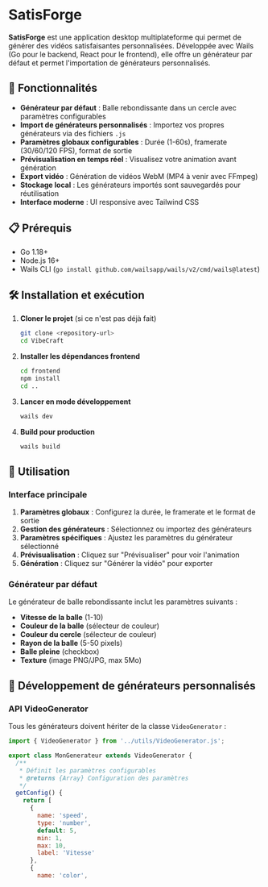 # SatisForge

**SatisForge** est une application desktop multiplateforme qui permet de générer des vidéos satisfaisantes personnalisées. Développée avec Wails (Go pour le backend, React pour le frontend), elle offre un générateur par défaut et permet l'importation de générateurs personnalisés.

## 🚀 Fonctionnalités

- **Générateur par défaut** : Balle rebondissante dans un cercle avec paramètres configurables
- **Import de générateurs personnalisés** : Importez vos propres générateurs via des fichiers `.js`
- **Paramètres globaux configurables** : Durée (1-60s), framerate (30/60/120 FPS), format de sortie
- **Prévisualisation en temps réel** : Visualisez votre animation avant génération
- **Export vidéo** : Génération de vidéos WebM (MP4 à venir avec FFmpeg)
- **Stockage local** : Les générateurs importés sont sauvegardés pour réutilisation
- **Interface moderne** : UI responsive avec Tailwind CSS

## 📋 Prérequis

- Go 1.18+
- Node.js 16+
- Wails CLI (`go install github.com/wailsapp/wails/v2/cmd/wails@latest`)

## 🛠️ Installation et exécution

1. **Cloner le projet** (si ce n'est pas déjà fait)
   ```bash
   git clone <repository-url>
   cd VibeCraft
   ```

2. **Installer les dépendances frontend**
   ```bash
   cd frontend
   npm install
   cd ..
   ```

3. **Lancer en mode développement**
   ```bash
   wails dev
   ```

4. **Build pour production**
   ```bash
   wails build
   ```

## 🎨 Utilisation

### Interface principale

1. **Paramètres globaux** : Configurez la durée, le framerate et le format de sortie
2. **Gestion des générateurs** : Sélectionnez ou importez des générateurs
3. **Paramètres spécifiques** : Ajustez les paramètres du générateur sélectionné
4. **Prévisualisation** : Cliquez sur "Prévisualiser" pour voir l'animation
5. **Génération** : Cliquez sur "Générer la vidéo" pour exporter

### Générateur par défaut

Le générateur de balle rebondissante inclut les paramètres suivants :
- **Vitesse de la balle** (1-10)
- **Couleur de la balle** (sélecteur de couleur)
- **Couleur du cercle** (sélecteur de couleur)
- **Rayon de la balle** (5-50 pixels)
- **Balle pleine** (checkbox)
- **Texture** (image PNG/JPG, max 5Mo)

## 🧩 Développement de générateurs personnalisés

### API VideoGenerator

Tous les générateurs doivent hériter de la classe `VideoGenerator` :

```javascript
import { VideoGenerator } from '../utils/VideoGenerator.js';

export class MonGenerateur extends VideoGenerator {
  /**
   * Définit les paramètres configurables
   * @returns {Array} Configuration des paramètres
   */
  getConfig() {
    return [
      { 
        name: 'speed', 
        type: 'number', 
        default: 5, 
        min: 1, 
        max: 10, 
        label: 'Vitesse' 
      },
      { 
        name: 'color', 